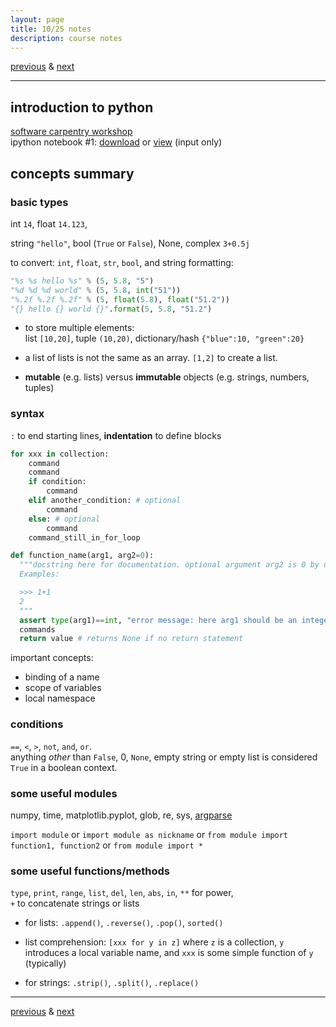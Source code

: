 ```yaml
---
layout: page
title: 10/25 notes
description: course notes
---
```

[previous](notes1020.html) & [next](notes1027.html)

---

<!-- ## homework -->

## introduction to python

[software carpentry workshop](http://swcarpentry.github.io/python-novice-inflammation/)  
ipython notebook #1: [download](../assets/iPythonNotebooks/swcarpentry1.ipynb)
or [view](https://github.com/cecileane/computingtools/blob/gh-pages/assets/iPythonNotebooks/swcarpentry1.ipynb) (input only)

## concepts summary

### basic types

int `14`, float `14.123`,
<!--
32 bits: 1 (sign) + 8 (exponent) + 23 (mantissa = fraction)
64 bits: 1 (sign) + 11(exponent) + 52 (mantissa)
-->
string `"hello"`, bool (`True` or `False`), None,
complex `3+0.5j`

to convert: `int`, `float`, `str`, `bool`, and string formatting:

```python
"%s %s hello %s" % (5, 5.8, "5")
"%d %d %d world" % (5, 5.8, int("51"))
"%.2f %.2f %.2f" % (5, float(5.8), float("51.2"))
"{} hello {} world {}".format(5, 5.8, "51.2")
```

- to store multiple elements:  
  list `[10,20]`, tuple `(10,20)`,
  dictionary/hash `{"blue":10, "green":20}`

- a list of lists is not the same as an array. `[1,2]` to create a list.
- **mutable** (e.g. lists) versus **immutable** objects (e.g. strings, numbers, tuples)

### syntax

`:` to end starting lines, **indentation** to define blocks

```python
for xxx in collection:
    command
    command
    if condition:
        command
    elif another_condition: # optional
        command
    else: # optional
        command
    command_still_in_for_loop
```

```python
def function_name(arg1, arg2=0):
  """docstring here for documentation. optional argument arg2 is 0 by default.
  Examples:

  >>> 1+1
  2
  """
  assert type(arg1)==int, "error message: here arg1 should be an integer"
  commands
  return value # returns None if no return statement
```

important concepts:

- binding of a name
- scope of variables
- local namespace

### conditions

`==`, `<`, `>`, `not`, `and`, `or`.  
anything *other* than `False`, 0, `None`, empty string or empty list
is considered `True` in a boolean context.

### some useful modules

numpy, time, matplotlib.pyplot, glob, re, sys,
[argparse](https://docs.python.org/dev/howto/argparse.html)

`import module` or `import module as nickname` or
`from module import function1, function2` or
`from module import *`

### some useful functions/methods

`type`, `print`, `range`, `list`, `del`,
`len`, `abs`, `in`, `**` for power,  
`+` to concatenate strings or lists

- for lists: `.append()`, `.reverse()`, `.pop()`, `sorted()`

- list comprehension: `[xxx for y in z]` where `z` is a collection,
  `y` introduces a local variable name, and `xxx` is some
  simple function of `y` (typically)

- for strings: `.strip()`, `.split()`, `.replace()`

---
[previous](notes1020.html) & [next](notes1027.html)
